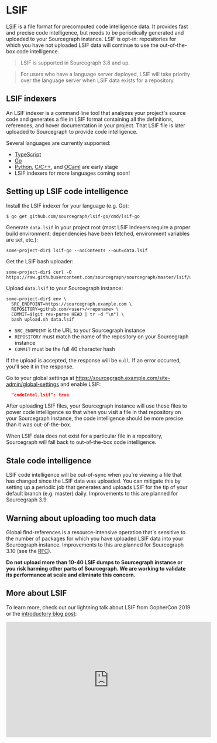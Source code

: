 # LSIF

[LSIF](https://github.com/Microsoft/language-server-protocol/blob/master/indexFormat/specification.md) is a file format for precomputed code intelligence data. It provides fast and precise code intelligence, but needs to be periodically generated and uploaded to your Sourcegraph instance. LSIF is opt-in: repositories for which you have not uploaded LSIF data will continue to use the out-of-the-box code intelligence.

> LSIF is supported in Sourcegraph 3.8 and up.

> For users who have a language server deployed, LSIF will take priority over the language server when LSIF data exists for a repository.

## LSIF indexers

An LSIF indexer is a command line tool that analyzes your project's source code and generates a file in LSIF format containing all the definitions, references, and hover documentation in your project. That LSIF file is later uploaded to Sourcegraph to provide code intelligence.

Several languages are currently supported:

- [TypeScript](https://github.com/Microsoft/lsif-node/tree/master/tsc)
- [Go](https://github.com/sourcegraph/lsif-go)
- [Python](https://github.com/sourcegraph/lsif-py), [C/C++](https://github.com/sourcegraph/lsif-cpp), and [OCaml](https://github.com/sourcegraph/merlin-to-coif) are early stage
- LSIF indexers for more languages coming soon!

## Setting up LSIF code intelligence

Install the LSIF indexer for your language (e.g. Go):

```
$ go get github.com/sourcegraph/lsif-go/cmd/lsif-go
```

Generate `data.lsif` in your project root (most LSIF indexers require a proper build environment: dependencies have been fetched, environment variables are set, etc.):

```
some-project-dir$ lsif-go --noContents --out=data.lsif
```

Get the LSIF bash uploader:

```
some-project-dir$ curl -O https://raw.githubusercontent.com/sourcegraph/sourcegraph/master/lsif/upload.sh
```

Upload `data.lsif` to your Sourcegraph instance:

```
some-project-dir$ env \
  SRC_ENDPOINT=https://sourcegraph.example.com \
  REPOSITORY=github.com/<user>/<reponame> \
  COMMIT=$(git rev-parse HEAD | tr -d "\n") \
  bash upload.sh data.lsif
```

- `SRC_ENDPOINT` is the URL to your Sourcegraph instance
- `REPOSITORY` must match the name of the repository on your Sourcegraph instance
- `COMMIT` must be the full 40 character hash

If the upload is accepted, the response will be `null`. If an error occurred, you'll see it in the response.

Go to your global settings at https://sourcegraph.example.com/site-admin/global-settings and enable LSIF:

```json
  "codeIntel.lsif": true
```

After uploading LSIF files, your Sourcegraph instance will use these files to power code intelligence so that when you visit a file in that repository on your Sourcegraph instance, the code intelligence should be more precise than it was out-of-the-box.

When LSIF data does not exist for a particular file in a repository, Sourcegraph will fall back to out-of-the-box code intelligence.

## Stale code intelligence

LSIF code intelligence will be out-of-sync when you're viewing a file that has changed since the LSIF data was uploaded. You can mitigate this by setting up a periodic job that generates and uploads LSIF for the tip of your default branch (e.g. master) daily. Improvements to this are planned for Sourcegraph 3.9.

## Warning about uploading too much data

Global find-references is a resource-intensive operation that's sensitive to the number of packages for which you have uploaded LSIF data into your Sourcegraph instance. Improvements to this are planned for Sourcegraph 3.10 (see the [RFC](https://docs.google.com/document/d/1VZB0Y4tWKeOUN1JvdDgo4LHwQn875MPOI9xztzqoSRc/edit#)).

**Do not upload more than 10-40 LSIF dumps to Sourcegraph instance or you risk harming other parts of Sourcegraph. We are working to validate its performance at scale and eliminate this concern.**

## More about LSIF

To learn more, check out our lightning talk about LSIF from GopherCon 2019 or the [introductory blog post](https://about.sourcegraph.com/blog/code-intelligence-with-lsif):

<iframe width="560" height="315" src="https://www.youtube.com/embed/fMIRKRj_A88" frameborder="0" allow="accelerometer; autoplay; encrypted-media; gyroscope; picture-in-picture" allowfullscreen></iframe>
